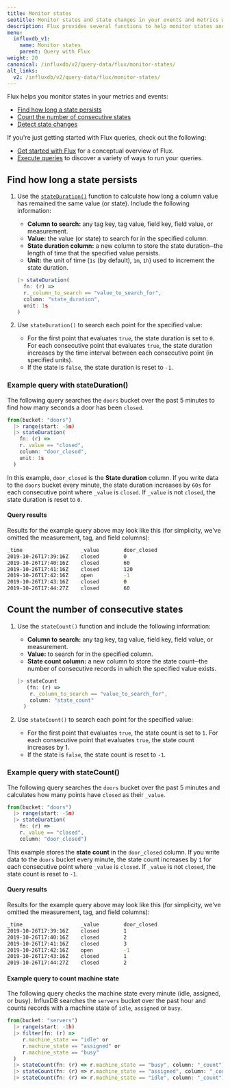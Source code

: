 ```yaml
---
title: Monitor states
seotitle: Monitor states and state changes in your events and metrics with Flux.
description: Flux provides several functions to help monitor states and state changes in your data.
menu:
  influxdb_v1:
    name: Monitor states
    parent: Query with Flux
weight: 20
canonical: /influxdb/v2/query-data/flux/monitor-states/
alt_links:
  v2: /influxdb/v2/query-data/flux/monitor-states/
---
```


Flux helps you monitor states in your metrics and events:

- [Find how long a state persists](#find-how-long-a-state-persists)
- [Count the number of consecutive states](#count-the-number-of-consecutive-states)
- [Detect state changes](#example-query-to-count-machine-state)

If you're just getting started with Flux queries, check out the following:

- [Get started with Flux](/influxdb/v1/flux/get-started/) for a conceptual overview of Flux.
- [Execute queries](/influxdb/v1/flux/guides/executing-queries/) to discover a variety of ways to run your queries.

## Find how long a state persists

1. Use the [`stateDuration()`](/flux/v0/stdlib/universe/stateduration/) function to calculate how long a column value has remained the same value (or state). Include the following information:

    - **Column to search:** any tag key, tag value, field key, field value, or measurement.
    - **Value:** the value (or state) to search for in the specified column.
    - **State duration column:** a new column to store the state duration─the length of time that the specified value persists.
    - **Unit:** the unit of time (`1s` (by default), `1m`, `1h`) used to increment the state duration.

    <!-- -->
    ```js
    |> stateDuration(
      fn: (r) =>
      r._column_to_search == "value_to_search_for",
      column: "state_duration",
      unit: 1s
    )
    ```

2. Use `stateDuration()` to search each point for the specified value:

    - For the first point that evaluates `true`, the state duration is set to `0`. For each consecutive point that evaluates `true`, the state duration increases by the time interval between each consecutive point (in specified units).
    - If the state is `false`, the state duration is reset to `-1`.

### Example query with stateDuration()

The following query searches the `doors` bucket over the past 5 minutes to find how many seconds a door has been `closed`.

```js
from(bucket: "doors")
  |> range(start: -5m)
  |> stateDuration(
    fn: (r) =>
    r._value == "closed",
    column: "door_closed",
    unit: 1s
  )
```

In this example, `door_closed` is the **State duration** column. If you write data to the `doors` bucket every minute, the state duration increases by `60s` for each consecutive point where `_value` is `closed`. If `_value` is not `closed`, the state duration is reset to `0`.

#### Query results

Results for the example query above may look like this (for simplicity, we've omitted the measurement, tag, and field columns):

```bash
_time                   _value        door_closed
2019-10-26T17:39:16Z    closed        0
2019-10-26T17:40:16Z    closed        60
2019-10-26T17:41:16Z    closed        120
2019-10-26T17:42:16Z    open          -1
2019-10-26T17:43:16Z    closed        0
2019-10-26T17:44:27Z    closed        60
```

## Count the number of consecutive states

1. Use the `stateCount()` function and include the following information:

    - **Column to search:** any tag key, tag value, field key, field value, or measurement.
    - **Value:** to search for in the specified column.
    - **State count column:** a new column to store the state count─the number of consecutive records in which the specified value exists.

    <!--  -->
    ```js
    |> stateCount
       (fn: (r) =>
        r._column_to_search == "value_to_search_for",
        column: "state_count"
      )
    ```

2. Use `stateCount()` to search each point for the specified value:

    - For the first point that evaluates `true`, the state count is set to `1`. For each consecutive point that evaluates `true`, the state count increases by 1.
    - If the state is `false`, the state count is reset to `-1`.

### Example query with stateCount()

The following query searches the `doors` bucket over the past 5 minutes and
calculates how many points have `closed` as their `_value`.

```js
from(bucket: "doors")
  |> range(start: -5m)
  |> stateDuration(
    fn: (r) =>
    r._value == "closed",
    column: "door_closed")
```

This example stores the **state count** in the `door_closed` column.
If you write data to the `doors` bucket every minute, the state count increases
by `1` for each consecutive point where `_value` is `closed`.
If `_value` is not `closed`, the state count is reset to `-1`.

#### Query results

Results for the example query above may look like this (for simplicity, we've omitted the measurement, tag, and field columns):

```bash
_time                   _value        door_closed
2019-10-26T17:39:16Z    closed        1
2019-10-26T17:40:16Z    closed        2
2019-10-26T17:41:16Z    closed        3
2019-10-26T17:42:16Z    open          -1
2019-10-26T17:43:16Z    closed        1
2019-10-26T17:44:27Z    closed        2
```

#### Example query to count machine state

The following query checks the machine state every minute (idle, assigned, or busy).
InfluxDB searches the `servers` bucket over the past hour and counts records with a machine state of `idle`, `assigned` or `busy`.

```js
from(bucket: "servers")
  |> range(start: -1h)
  |> filter(fn: (r) =>
     r.machine_state == "idle" or
     r.machine_state == "assigned" or
     r.machine_state == "busy"
  )
  |> stateCount(fn: (r) => r.machine_state == "busy", column: "_count")
  |> stateCount(fn: (r) => r.machine_state == "assigned", column: "_count")
  |> stateCount(fn: (r) => r.machine_state == "idle", column: "_count")
```
